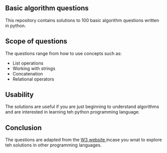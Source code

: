 ## Basic algorithm questions

<p>This repository contains solutions to 100 basic algorithm questions written in python.</p>

## Scope of questions

<p>The questions range from how to use concepts such as:</p>
<ul>
<li>List operations</li>
<li>Working with strings</li>
<li>Concatenation</li>
<li>Relational operators</li>
</ul>

## Usability
<p>The solutions are useful if you are just beginning to understand algorithms and are interested in learning teh python programming language.</p>

## Conclusion
<p>The questions are adapted from the <a href="https://www.w3resource.com/php-exercises/basic-algorithm/index.php">W3 website </a> incase you wnat to explore teh solutions in other programming languages. </p>